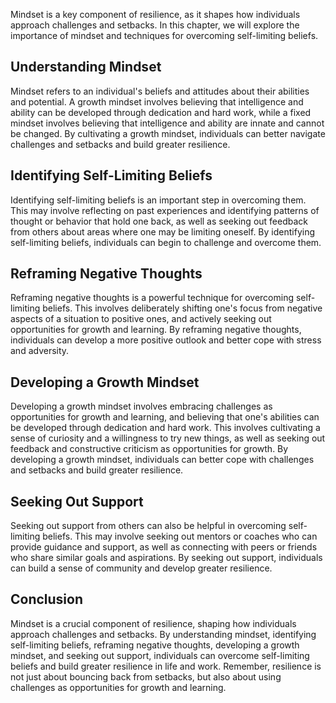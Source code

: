 
Mindset is a key component of resilience, as it shapes how individuals approach challenges and setbacks. In this chapter, we will explore the importance of mindset and techniques for overcoming self-limiting beliefs.

Understanding Mindset
---------------------

Mindset refers to an individual's beliefs and attitudes about their abilities and potential. A growth mindset involves believing that intelligence and ability can be developed through dedication and hard work, while a fixed mindset involves believing that intelligence and ability are innate and cannot be changed. By cultivating a growth mindset, individuals can better navigate challenges and setbacks and build greater resilience.

Identifying Self-Limiting Beliefs
---------------------------------

Identifying self-limiting beliefs is an important step in overcoming them. This may involve reflecting on past experiences and identifying patterns of thought or behavior that hold one back, as well as seeking out feedback from others about areas where one may be limiting oneself. By identifying self-limiting beliefs, individuals can begin to challenge and overcome them.

Reframing Negative Thoughts
---------------------------

Reframing negative thoughts is a powerful technique for overcoming self-limiting beliefs. This involves deliberately shifting one's focus from negative aspects of a situation to positive ones, and actively seeking out opportunities for growth and learning. By reframing negative thoughts, individuals can develop a more positive outlook and better cope with stress and adversity.

Developing a Growth Mindset
---------------------------

Developing a growth mindset involves embracing challenges as opportunities for growth and learning, and believing that one's abilities can be developed through dedication and hard work. This involves cultivating a sense of curiosity and a willingness to try new things, as well as seeking out feedback and constructive criticism as opportunities for growth. By developing a growth mindset, individuals can better cope with challenges and setbacks and build greater resilience.

Seeking Out Support
-------------------

Seeking out support from others can also be helpful in overcoming self-limiting beliefs. This may involve seeking out mentors or coaches who can provide guidance and support, as well as connecting with peers or friends who share similar goals and aspirations. By seeking out support, individuals can build a sense of community and develop greater resilience.

Conclusion
----------

Mindset is a crucial component of resilience, shaping how individuals approach challenges and setbacks. By understanding mindset, identifying self-limiting beliefs, reframing negative thoughts, developing a growth mindset, and seeking out support, individuals can overcome self-limiting beliefs and build greater resilience in life and work. Remember, resilience is not just about bouncing back from setbacks, but also about using challenges as opportunities for growth and learning.
